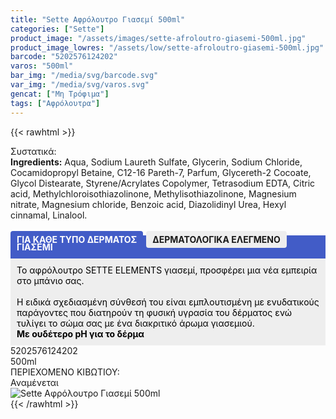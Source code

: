```yaml
---
title: "Sette Αφρόλουτρο Γιασεμί 500ml"
categories: ["Sette"]
product_image: "/assets/images/sette-afroloutro-giasemi-500ml.jpg"
product_image_lowres: "/assets/low/sette-afroloutro-giasemi-500ml.jpg"
barcode: "5202576124202"
varos: "500ml"
bar_img: "/media/svg/barcode.svg"
var_img: "/media/svg/varos.svg"
gencat: ["Μη Τρόφιμα"]
tags: ["Αφρόλουτρα"]
---
```

{{< rawhtml >}}

<div class="sload406"><div class="product"><div id="sistatika">Συστατικά:</div><div class="alltext"><b>Ingredients:</b> Aqua, Sodium Laureth Sulfate, Glycerin, Sodium Chloride, Cocamidopropyl Betaine, C12-16 Pareth-7, Parfum, Glycereth-2 Cocoate, Glycol Distearate, Styrene/Acrylates Copolymer, Tetrasodium EDTA, Citric acid, Methylchloroisothiazolinone, Methylisothiazolinone, Magnesium nitrate, Magnesium chloride, Benzoic acid, Diazolidinyl Urea, Hexyl cinnamal, Linalool.<br><br><b style="border-radius:4px; background:#425cc7;padding:5px 10px;color:#fff;margin:0 10px 5px 0px;display:-webkit-inline-box">ΓΙΑ ΚΑΘΕ ΤΥΠΟ ΔΕΡΜΑΤΟΣ </b><b style="border-radius:4px; background:#eee;margin-left:-5px;padding:5px 10px;display:-webkit-inline-box">ΔΕΡΜΑΤΟΛΟΓΙΚΑ ΕΛΕΓΜΕΝΟ</b></div><div class="alltext" style="margin-top:-25px"><div style="background:#425cc7;padding:10px;margin:0;color:#fff"><b>ΓΙΑΣΕΜΙ</b></div><div style="background:#eee;padding:10px;color:#000;margin:0;">Το αφρόλουτρο SETTE ELEMENTS γιασεμί, προσφέρει μια νέα εμπειρία στο μπάνιο σας.<br><br>Η ειδικά σχεδιασμένη σύνθεσή του είναι εμπλουτισμένη με ενυδατικούς παράγοντες που διατηρούν τη φυσική υγρασία του δέρματος ενώ τυλίγει το σώμα σας με ένα διακριτικό άρωμα γιασεμιού.<br><b>Με ουδέτερο pH για το δέρμα</b></div></div><div id="barcode"><div id="barimage1"></div><span id="bartext">5202576124202</span></div><div id="varos"><div id="varosimage1"></div><span id="varostext">500ml</span></div><div id="kivotio">ΠΕΡΙΕΧΟΜΕΝΟ ΚΙΒΩΤΙΟΥ:<br>Αναμένεται</div><div class="pimg"><img alt="Sette Αφρόλουτρο Γιασεμί 500ml" title="Sette Αφρόλουτρο Γιασεμί 500ml" src="/assets/images/sette-afroloutro-giasemi-500ml.jpg"></div></div></div>
{{< /rawhtml >}}



